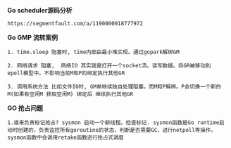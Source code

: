 **Go scheduler源码分析**

`https://segmentfault.com/a/1190000018777972`

**Go GMP 流转案例**

`1. time.sleep 阻塞时, time内部由最小堆实现。通过gopark解绑GM`

`2. 网络请求 阻塞,  网络IO 其实就是打开一个socket流。读写数据。将GR被移动到 epoll模型中。不影响当前M和P的绑定执行其他GR`

`3. 调用系统方法 比如文件IO时, GM单继续独自处理阻塞。而M和P解绑。P会切换一个新的M(如果有空闲M 获取空闲M) 绑定后 继续执行其他GR`



**GO 抢占问题**

`1.谁来负责标记抢占? sysmon 启动一个新线程。检查标记.
 sysmon函数是Go runtime启动时创建的，负责监控所有goroutine的状态，判断是否需要GC，进行netpoll等操作。sysmon函数中会调用retake函数进行抢占式调度
`
